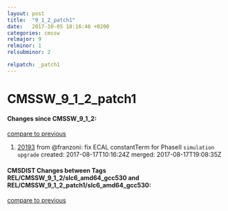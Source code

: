 ```yaml
---
layout: post
title:  "9_1_2_patch1"
date:   2017-10-05 18:16:46 +0200
categories: cmssw
relmajor: 9
relminor: 1
relsubminor: 2

relpatch: _patch1
---
```


# CMSSW_9_1_2_patch1
#### Changes since CMSSW_9_1_2:
[compare to previous](https://github.com/cms-sw/cmssw/compare/CMSSW_9_1_2...CMSSW_9_1_2_patch1)



1. [20193](http://github.com/cms-sw/cmssw/pull/20193)  from @franzoni: fix ECAL constantTerm for PhaseII `simulation`  `upgrade`  created: 2017-08-17T10:16:24Z merged: 2017-08-17T19:08:35Z

#### CMSDIST Changes between Tags REL/CMSSW_9_1_2/slc6_amd64_gcc530 and REL/CMSSW_9_1_2_patch1/slc6_amd64_gcc530:
[compare to previous](https://github.com/cms-sw/cmsdist/compare/REL/CMSSW_9_1_2/slc6_amd64_gcc530...REL/CMSSW_9_1_2_patch1/slc6_amd64_gcc530)


